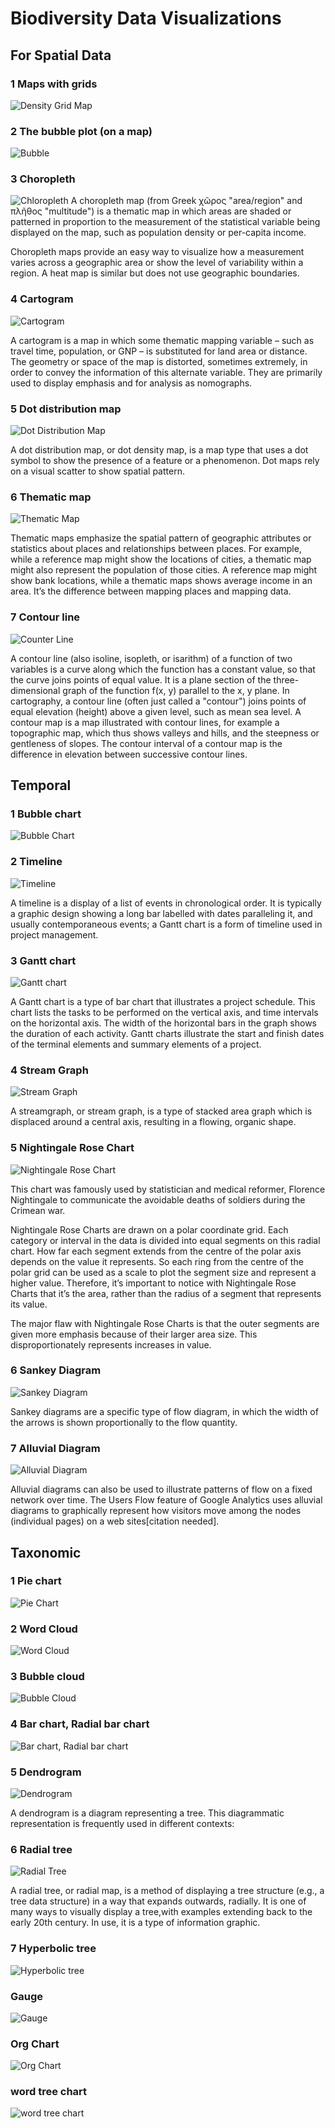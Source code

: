 # Biodiversity Data Visualizations
## For Spatial Data
### 1 Maps with grids
![Density Grid Map](assets/spatial/densitygridmap.PNG)

### 2 The bubble plot (on a map)
![Bubble](assets/spatial/bubble.png)
### 3 Choropleth
![Chloropleth](assets/spatial/choropleth.png)
A choropleth map (from Greek χῶρος "area/region" and πλῆθος "multitude") is a thematic map in which areas are shaded or patterned in proportion to the measurement of the statistical variable being displayed on the map, such as population density or per-capita income.

Choropleth maps provide an easy way to visualize how a measurement varies across a geographic area or show the level of variability within a region. A heat map is similar but does not use geographic boundaries.

### 4 Cartogram
![Cartogram](assets/spatial/cartogram.png)

A cartogram is a map in which some thematic mapping variable – such as travel time, population, or GNP – is substituted for land area or distance. The geometry or space of the map is distorted, sometimes extremely, in order to convey the information of this alternate variable. They are primarily used to display emphasis and for analysis as nomographs.
### 5 Dot distribution map
![Dot Distribution Map](assets/spatial/dotdistributed.jpg)

A dot distribution map, or dot density map, is a map type that uses a dot symbol to show the presence of a feature or a phenomenon. Dot maps rely on a visual scatter to show spatial pattern.
### 6 Thematic map
![Thematic Map](assets/spatial/thematic.png)

Thematic maps emphasize the spatial pattern of geographic attributes or statistics about places and relationships between places. For example, while a reference map might show the locations of cities, a thematic map might also represent the population of those cities. A reference map might show bank locations, while a thematic maps shows average income in an area. It’s the difference between mapping places and mapping data.


### 7 Contour line
![Counter Line](assets/spatial/counter.jpg)

A contour line (also isoline, isopleth, or isarithm) of a function of two variables is a curve along which the function has a constant value, so that the curve joins points of equal value. It is a plane section of the three-dimensional graph of the function f(x, y) parallel to the x, y plane. In cartography, a contour line (often just called a "contour") joins points of equal elevation (height) above a given level, such as mean sea level. A contour map is a map illustrated with contour lines, for example a topographic map, which thus shows valleys and hills, and the steepness or gentleness of slopes. The contour interval of a contour map is the difference in elevation between successive contour lines.

## Temporal
### 1 Bubble chart
![Bubble Chart](assets/temporal/bubblechart.PNG)

### 2 Timeline
![Timeline](assets/temporal/timeline.png)

A timeline is a display of a list of events in chronological order. It is typically a graphic design showing a long bar labelled with dates paralleling it, and usually contemporaneous events; a Gantt chart is a form of timeline used in project management.
### 3 Gantt chart
![Gantt chart](assets/temporal/gantt.png)

A Gantt chart is a type of bar chart that illustrates a project schedule. This chart lists the tasks to be performed on the vertical axis, and time intervals on the horizontal axis. The width of the horizontal bars in the graph shows the duration of each activity. Gantt charts illustrate the start and finish dates of the terminal elements and summary elements of a project.

### 4 Stream Graph
![Stream Graph](assets/temporal/streamgraph.png)

A streamgraph, or stream graph, is a type of stacked area graph which is displaced around a central axis, resulting in a flowing, organic shape.

### 5 Nightingale Rose Chart
![Nightingale Rose Chart](assets/temporal/rose.jpg)

This chart was famously used by statistician and medical reformer, Florence Nightingale to communicate the avoidable deaths of soldiers during the Crimean war.

Nightingale Rose Charts are drawn on a polar coordinate grid. Each category or interval in the data is divided into equal segments on this radial chart. How far each segment extends from the centre of the polar axis depends on the value it represents. So each ring from the centre of the polar grid can be used as a scale to plot the segment size and represent a higher value. Therefore, it’s important to notice with Nightingale Rose Charts that it’s the area, rather than the radius of a segment that represents its value.

The major flaw with Nightingale Rose Charts is that the outer segments are given more emphasis because of their larger area size. This disproportionately represents increases in value.
### 6 Sankey Diagram
![Sankey Diagram](assets/temporal/shankychart.PNG)

Sankey diagrams are a specific type of flow diagram, in which the width of the arrows is shown proportionally to the flow quantity.
### 7 Alluvial Diagram
![Alluvial Diagram](assets/temporal/alluvial.png)

Alluvial diagrams can also be used to illustrate patterns of flow on a fixed network over time. The Users Flow feature of Google Analytics uses alluvial diagrams to graphically represent how visitors move among the nodes (individual pages) on a web sites[citation needed].

## Taxonomic
### 1 Pie chart
![Pie Chart](assets/taxonomical/piechart.PNG)

### 2 Word Cloud
![Word Cloud](assets/taxonomical/wordcloud.PNG)

### 3 Bubble cloud
![Bubble Cloud](assets/taxonomical/bubble-d3.png)

### 4 Bar chart, Radial bar chart
![Bar chart, Radial bar chart](assets/taxonomical/bar.png)

### 5 Dendrogram
![Dendrogram](assets/taxonomical/dendrogram.png)

A dendrogram is a diagram representing a tree. This diagrammatic representation is frequently used in different contexts:
### 6 Radial tree
![Radial Tree](assets/taxonomical/radial.png)

A radial tree, or radial map, is a method of displaying a tree structure (e.g., a tree data structure) in a way that expands outwards, radially. It is one of many ways to visually display a tree,with examples extending back to the early 20th century. In use, it is a type of information graphic.
### 7 Hyperbolic tree
![Hyperbolic tree](assets/taxonomical/hyperbolic-d3.png)

### Gauge
![Gauge](assets/taxonomical/gauge.PNG)

### Org Chart
![Org Chart](assets/taxonomical/orgchart.PNG)

### word tree chart
![word tree chart](assets/taxonomical/wordtreechart.PNG)



